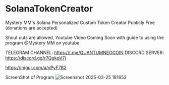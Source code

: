 # SolanaTokenCreator
Mystery MM's Solana Personalized Custom Token Creator Publicly Free (donations are accepted)


Shout outs are allowed, Youtube Video Coming Soon with guide to using the program
@Mystery MM on youtube


TELEGRAM CHANNEL: https://t.me/QUANTUMNEOCOIN
DISCORD SERVER: https://discord.gg/r7QgkpV7j





https://imgur.com/a/yPyF7B2

ScreenShot of Program
![Screenshot 2025-03-25 181653](https://github.com/user-attachments/assets/deccb770-8e71-45dd-b556-912bb37f4ebb)
